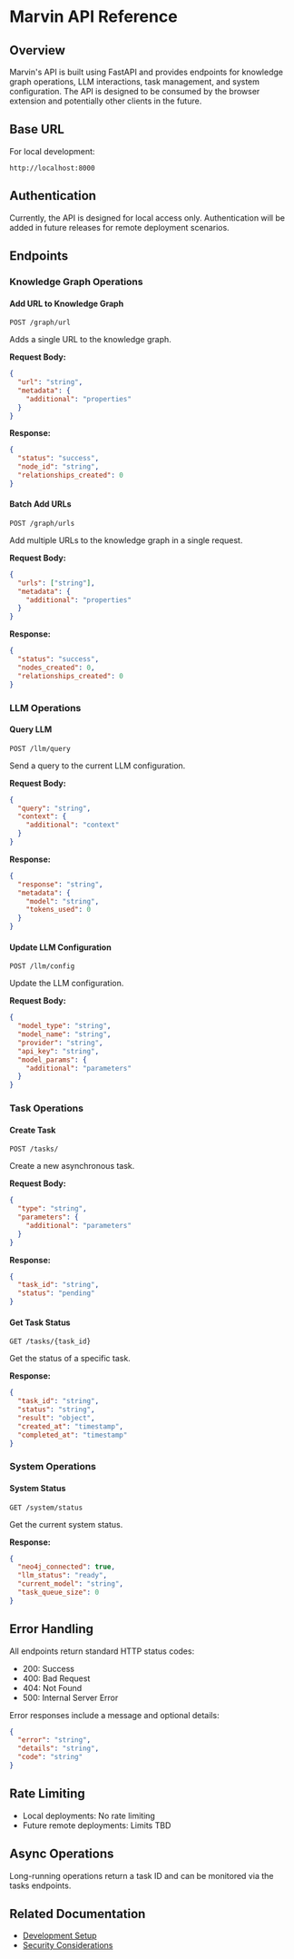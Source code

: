 # Marvin API Reference

## Overview
Marvin's API is built using FastAPI and provides endpoints for knowledge graph operations, LLM interactions, task management, and system configuration. The API is designed to be consumed by the browser extension and potentially other clients in the future.

## Base URL
For local development:
```
http://localhost:8000
```

## Authentication
Currently, the API is designed for local access only. Authentication will be added in future releases for remote deployment scenarios.

## Endpoints

### Knowledge Graph Operations

#### Add URL to Knowledge Graph
```http
POST /graph/url
```

Adds a single URL to the knowledge graph.

**Request Body:**
```json
{
  "url": "string",
  "metadata": {
    "additional": "properties"
  }
}
```

**Response:**
```json
{
  "status": "success",
  "node_id": "string",
  "relationships_created": 0
}
```

#### Batch Add URLs
```http
POST /graph/urls
```

Add multiple URLs to the knowledge graph in a single request.

**Request Body:**
```json
{
  "urls": ["string"],
  "metadata": {
    "additional": "properties"
  }
}
```

**Response:**
```json
{
  "status": "success",
  "nodes_created": 0,
  "relationships_created": 0
}
```

### LLM Operations

#### Query LLM
```http
POST /llm/query
```

Send a query to the current LLM configuration.

**Request Body:**
```json
{
  "query": "string",
  "context": {
    "additional": "context"
  }
}
```

**Response:**
```json
{
  "response": "string",
  "metadata": {
    "model": "string",
    "tokens_used": 0
  }
}
```

#### Update LLM Configuration
```http
POST /llm/config
```

Update the LLM configuration.

**Request Body:**
```json
{
  "model_type": "string",
  "model_name": "string",
  "provider": "string",
  "api_key": "string",
  "model_params": {
    "additional": "parameters"
  }
}
```

### Task Operations

#### Create Task
```http
POST /tasks/
```

Create a new asynchronous task.

**Request Body:**
```json
{
  "type": "string",
  "parameters": {
    "additional": "parameters"
  }
}
```

**Response:**
```json
{
  "task_id": "string",
  "status": "pending"
}
```

#### Get Task Status
```http
GET /tasks/{task_id}
```

Get the status of a specific task.

**Response:**
```json
{
  "task_id": "string",
  "status": "string",
  "result": "object",
  "created_at": "timestamp",
  "completed_at": "timestamp"
}
```

### System Operations

#### System Status
```http
GET /system/status
```

Get the current system status.

**Response:**
```json
{
  "neo4j_connected": true,
  "llm_status": "ready",
  "current_model": "string",
  "task_queue_size": 0
}
```

## Error Handling

All endpoints return standard HTTP status codes:
- 200: Success
- 400: Bad Request
- 404: Not Found
- 500: Internal Server Error

Error responses include a message and optional details:
```json
{
  "error": "string",
  "details": "string",
  "code": "string"
}
```

## Rate Limiting
- Local deployments: No rate limiting
- Future remote deployments: Limits TBD

## Async Operations
Long-running operations return a task ID and can be monitored via the tasks endpoints.

## Related Documentation
- [Development Setup](../../development/setup.md)
- [Security Considerations](../../development/security.md)